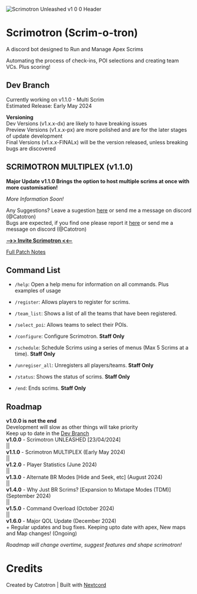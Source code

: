 ![Scrimotron Unleashed v1 0 0 Header](https://github.com/CatotronExists/Scrimotron/assets/101963814/4d549e35-a664-4bb0-8dcb-1c7d9b0ced03)
# Scrimotron (Scrim-o-tron)
A discord bot designed to Run and Manage Apex Scrims

Automating the process of check-ins, POI selections and creating team VCs. Plus scoring!

## Dev Branch
Currently working on v1.1.0 - Multi Scrim\
Estimated Release: Early May 2024 

**Versioning**  
Dev Versions (v1.x.x-dx) are likely to have breaking issues\
Preview Versions (v1.x.x-px) are more polished and are for the later stages of update development\
Final Versions (v1.x.x-FINALx) will be the version released, unless breaking bugs are discovered

## SCRIMOTRON MULTIPLEX (v1.1.0)
**Major Update v1.1.0 Brings the option to host multiple scrims at once with more customisation!**

*More Information Soon!*

Any Suggestions? Leave a sugestion [here](https://github.com/CatotronExists/Scrimotron/issues/new?assignees=&labels=&projects=&template=feature_request.md&title=%5BSuggestion%5D) or send me a message on discord (@Catotron)\
Bugs are expected, if you find one please report it [here](https://github.com/CatotronExists/Scrimotron/issues/new?assignees=&labels=&projects=&template=bug_report.md&title=%5BBug%5D) or send me a message on discord (@Catotron)

[**-->> Invite Scrimotron <<--**](https://discord.com/oauth2/authorize?client_id=1165565006763536445&permissions=8&scope=bot+applications.commands)

[Full Patch Notes](https://github.com/CatotronExists/Scrimotron/releases/tag/v1.1.0)

## Command List
- `/help`: Open a help menu for information on all commands. Plus examples of usage
- `/register`: Allows players to register for scrims.
- `/team_list`: Shows a list of all the teams that have been registered.
- `/select_poi`: Allows teams to select their POIs.

- `/configure`: Configure Scrimotron. **Staff Only**
- `/schedule`: Schedule Scrims using a series of menus (Max 5 Scrims at a time). **Staff Only**
- `/unregiser_all`: Unregisters all players/teams. **Staff Only**
- `/status`: Shows the status of scrims. **Staff Only**
- `/end`: Ends scrims. **Staff Only**

## Roadmap
**v1.0.0 is not the end**\
Development will slow as other things will take priority\
Keep up to date in the [Dev Branch](https://github.com/CatotronExists/Scrimotron/tree/dev)\
**v1.0.0** - Scrimotron UNLEASHED [23/04/2024]\
||\
**v1.1.0** - Scrimotron MULTIPLEX (Early May 2024)\
||\
**v1.2.0** - Player Statistics (June 2024)\
||\
**v1.3.0** - Alternate BR Modes [Hide and Seek, etc] (August 2024)\
||\
**v1.4.0** - Why Just BR Scrims? [Expansion to Mixtape Modes (TDM)] (September 2024)\
||\
**v1.5.0** - Command Overload (October 2024)\
||\
**v1.6.0** - Major QOL Update (December 2024)\
\+ Regular updates and bug fixes. Keeping upto date with apex, New maps and Map changes! (Ongoing)

*Roadmap will change overtime, suggest features and shape scrimotron!*

# Credits
Created by Catotron | Built with [Nextcord](https://github.com/nextcord/nextcord)